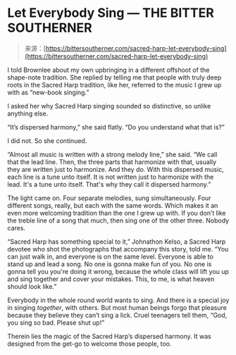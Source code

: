 <!--yml
category: 未分类
date: 2024-05-29 13:26:42
-->

# Let Everybody Sing — THE BITTER SOUTHERNER

> 来源：[https://bittersoutherner.com/sacred-harp-let-everybody-sing](https://bittersoutherner.com/sacred-harp-let-everybody-sing)

I told Brownlee about my own upbringing in a different offshoot of the shape-note tradition. She replied by telling me that people with truly deep roots in the Sacred Harp tradition, like her, referred to the music I grew up with as “new-book singing.”

I asked her why Sacred Harp singing sounded so distinctive, so unlike anything else.

“It’s dispersed harmony,” she said flatly. “Do you understand what that is?”

I did not. So she continued.

“Almost all music is written with a strong melody line,” she said. “We call that the lead line. Then, the three parts that harmonize with that, usually they are written just to harmonize. And they do. With this dispersed music, each line is a tune unto itself. It is not written just to harmonize with the lead. It's a tune unto itself. That's why they call it dispersed harmony.”

The light came on. Four separate melodies, sung simultaneously. Four different songs, really, but each with the same words. Which makes it an even more welcoming tradition than the one I grew up with. If you don’t like the treble line of a song that much, then sing one of the other three. Nobody cares.

“Sacred Harp has something special to it,” Johnathon Kelso, a Sacred Harp devotee who shot the photographs that accompany this story, told me. “You can just walk in, and everyone is on the same level. Everyone is able to stand up and lead a song. No one is gonna make fun of you. No one is gonna tell you you're doing it wrong, because the whole class will lift you up and sing together and cover your mistakes. This, to me, is what heaven should look like.”

Everybody in the whole round world wants to sing. And there is a special joy in singing *together*, with others. But most human beings forgo that pleasure because they believe they can’t sing a lick. Cruel teenagers tell them, “God, you sing so bad. Please shut up!”

Therein lies the magic of the Sacred Harp’s dispersed harmony. It was designed from the get-go to welcome those people, too.